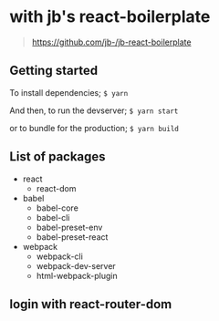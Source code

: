# with jb's react-boilerplate

> https://github.com/jb-/jb-react-boilerplate

## Getting started

To install dependencies; `$ yarn` 

And then, to run the devserver; `$ yarn start` 

or to bundle for the production; `$ yarn build`

## List of packages

* react
    * react-dom
* babel
    * babel-core
    * babel-cli
    * babel-preset-env
    * babel-preset-react
* webpack
    * webpack-cli
    * webpack-dev-server
    * html-webpack-plugin


## login with react-router-dom
